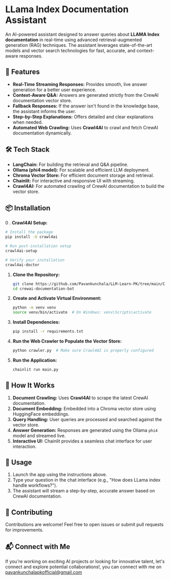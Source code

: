 # LLama Index Documentation Assistant

An AI-powered assistant designed to answer queries about **LLAMA Index documentation** in real-time using advanced retrieval-augmented generation (RAG) techniques. The assistant leverages state-of-the-art models and vector search technologies for fast, accurate, and context-aware responses.

## 🚀 Features

- **Real-Time Streaming Responses:** Provides smooth, live answer generation for a better user experience.
- **Context-Aware Q&A:** Answers are generated strictly from the CrewAI documentation vector store.
- **Fallback Responses:** If the answer isn't found in the knowledge base, the assistant informs the user.
- **Step-by-Step Explanations:** Offers detailed and clear explanations when needed.
- **Automated Web Crawling:** Uses **Crawl4AI** to crawl and fetch CrewAI documentation dynamically.

## 🛠️ Tech Stack

- **LangChain:** For building the retrieval and Q&A pipeline.
- **Ollama (phi4 model):** For scalable and efficient LLM deployment.
- **Chroma Vector Store:** For efficient document storage and retrieval.
- **Chainlit:** For interactive and responsive UI with streaming.
- **Crawl4AI:** For automated crawling of CrewAI documentation to build the vector store.



## 📦 Installation

0 . **Crawl4AI Setup:** 

```bash
# Install the package
pip install -U crawl4ai

# Run post-installation setup
crawl4ai-setup

# Verify your installation
crawl4ai-doctor
```

1. **Clone the Repository:**
   ```bash
   git clone https://github.com/Pavankunchala/LLM-Learn-PK/tree/main/Chainlit-apps/crewai-documentation-bot
   cd crewai-documentation-bot
   ```

2. **Create and Activate Virtual Environment:**
   ```bash
   python -m venv venv
   source venv/bin/activate  # On Windows: venv\Scripts\activate
   ```

3. **Install Dependencies:**
   ```bash
   pip install -r requirements.txt
   ```

4. **Run the Web Crawler to Populate the Vector Store:**
   ```bash
   python crawler.py  # Make sure Crawl4AI is properly configured
   ```

5. **Run the Application:**
   ```bash
   chainlit run main.py 
   ```
## 📖 How It Works

1. **Document Crawling:** Uses **Crawl4AI** to scrape the latest CrewAI documentation.
2. **Document Embedding:** Embedded into a Chroma vector store using HuggingFace embeddings.
3. **Query Handling:** User queries are processed and searched against the vector store.
4. **Answer Generation:** Responses are generated using the Ollama `phi4` model and streamed live.
5. **Interactive UI:** Chainlit provides a seamless chat interface for user interaction.

## 📝 Usage

1. Launch the app using the instructions above.
2. Type your question in the chat interface (e.g., "How does LLama index handle workflows?").
3. The assistant will stream a step-by-step, accurate answer based on CrewAI documentation.

## 🤝 Contributing

Contributions are welcome! Feel free to open issues or submit pull requests for improvements.

## 📬 Connect with Me

If you're working on exciting AI projects or looking for innovative talent, let's connect and explore potential collaborations!, you can connect with me on pavankunchalapkofficial@gmail.com
